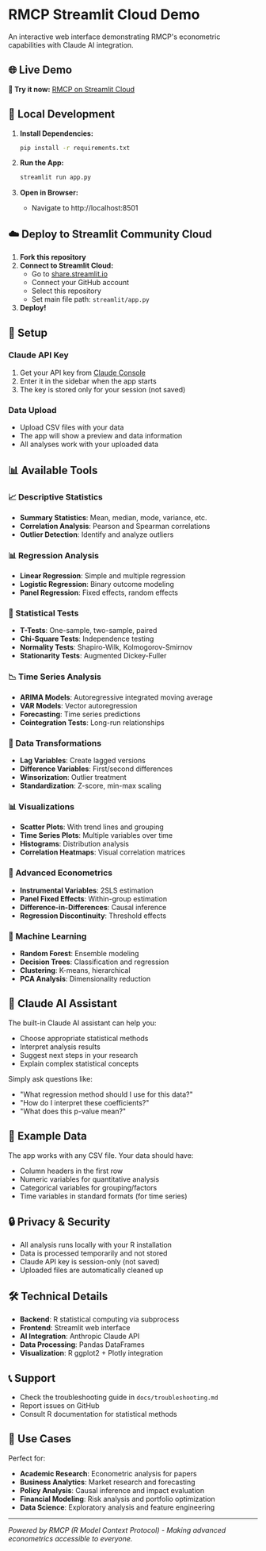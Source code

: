 # RMCP Streamlit Cloud Demo

An interactive web interface demonstrating RMCP's econometric capabilities with Claude AI integration.

## 🌐 Live Demo

**🚀 Try it now:** [RMCP on Streamlit Cloud](https://your-app-url.streamlit.app)

## 🔧 Local Development

1. **Install Dependencies:**
   ```bash
   pip install -r requirements.txt
   ```

2. **Run the App:**
   ```bash
   streamlit run app.py
   ```

3. **Open in Browser:**
   - Navigate to http://localhost:8501

## ☁️ Deploy to Streamlit Community Cloud

1. **Fork this repository**
2. **Connect to Streamlit Cloud:**
   - Go to [share.streamlit.io](https://share.streamlit.io)
   - Connect your GitHub account
   - Select this repository
   - Set main file path: `streamlit/app.py`
3. **Deploy!**

## 🔧 Setup

### Claude API Key
1. Get your API key from [Claude Console](https://console.anthropic.com/)
2. Enter it in the sidebar when the app starts
3. The key is stored only for your session (not saved)

### Data Upload
- Upload CSV files with your data
- The app will show a preview and data information
- All analyses work with your uploaded data

## 📊 Available Tools

### 📈 Descriptive Statistics
- **Summary Statistics**: Mean, median, mode, variance, etc.
- **Correlation Analysis**: Pearson and Spearman correlations
- **Outlier Detection**: Identify and analyze outliers

### 📊 Regression Analysis  
- **Linear Regression**: Simple and multiple regression
- **Logistic Regression**: Binary outcome modeling
- **Panel Regression**: Fixed effects, random effects

### 🧪 Statistical Tests
- **T-Tests**: One-sample, two-sample, paired
- **Chi-Square Tests**: Independence testing
- **Normality Tests**: Shapiro-Wilk, Kolmogorov-Smirnov
- **Stationarity Tests**: Augmented Dickey-Fuller

### 📉 Time Series Analysis
- **ARIMA Models**: Autoregressive integrated moving average
- **VAR Models**: Vector autoregression
- **Forecasting**: Time series predictions
- **Cointegration Tests**: Long-run relationships

### 🔄 Data Transformations
- **Lag Variables**: Create lagged versions
- **Difference Variables**: First/second differences
- **Winsorization**: Outlier treatment
- **Standardization**: Z-score, min-max scaling

### 📊 Visualizations
- **Scatter Plots**: With trend lines and grouping
- **Time Series Plots**: Multiple variables over time
- **Histograms**: Distribution analysis
- **Correlation Heatmaps**: Visual correlation matrices

### 🎯 Advanced Econometrics
- **Instrumental Variables**: 2SLS estimation
- **Panel Fixed Effects**: Within-group estimation
- **Difference-in-Differences**: Causal inference
- **Regression Discontinuity**: Threshold effects

### 🤖 Machine Learning
- **Random Forest**: Ensemble modeling
- **Decision Trees**: Classification and regression
- **Clustering**: K-means, hierarchical
- **PCA Analysis**: Dimensionality reduction

## 🤖 Claude AI Assistant

The built-in Claude AI assistant can help you:
- Choose appropriate statistical methods
- Interpret analysis results
- Suggest next steps in your research
- Explain complex statistical concepts

Simply ask questions like:
- "What regression method should I use for this data?"
- "How do I interpret these coefficients?"
- "What does this p-value mean?"

## 📁 Example Data

The app works with any CSV file. Your data should have:
- Column headers in the first row
- Numeric variables for quantitative analysis
- Categorical variables for grouping/factors
- Time variables in standard formats (for time series)

## 🔒 Privacy & Security

- All analysis runs locally with your R installation
- Data is processed temporarily and not stored
- Claude API key is session-only (not saved)
- Uploaded files are automatically cleaned up

## 🛠️ Technical Details

- **Backend**: R statistical computing via subprocess
- **Frontend**: Streamlit web interface  
- **AI Integration**: Anthropic Claude API
- **Data Processing**: Pandas DataFrames
- **Visualization**: R ggplot2 + Plotly integration

## 📞 Support

- Check the troubleshooting guide in `docs/troubleshooting.md`
- Report issues on GitHub
- Consult R documentation for statistical methods

## 🎯 Use Cases

Perfect for:
- **Academic Research**: Econometric analysis for papers
- **Business Analytics**: Market research and forecasting  
- **Policy Analysis**: Causal inference and impact evaluation
- **Financial Modeling**: Risk analysis and portfolio optimization
- **Data Science**: Exploratory analysis and feature engineering

---

*Powered by RMCP (R Model Context Protocol) - Making advanced econometrics accessible to everyone.*